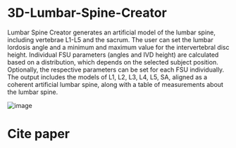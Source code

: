 # 3D-Lumbar-Spine-Creator

Lumbar Spine Creator generates an artificial model of the lumbar spine, including vertebrae L1-L5 and the sacrum.
The user can set the lumbar lordosis angle and a minimum and maximum value for the intervertebral disc height. 
Individual FSU parameters (angles and IVD height) are calculated based on a distribution, which depends on the selected subject position. 
Optionally, the respective parameters can be set for each FSU individually. The output includes the models of L1, L2, L3, L4, L5, SA, aligned as a coherent artificial lumbar spine, along with a table of measurements about the lumbar spine.

![image](https://github.com/VisSim-UniKO/3D-Lumbar-Spine-Creator/assets/127405131/cc2c15df-339a-4e92-9c7f-33ff59f94fe0)

# Cite paper
